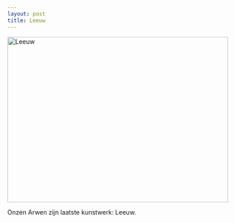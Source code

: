 ```yaml
---
layout: post
title: Leeuw
---
```


<a href="http://www.flickr.com/photos/atog/3497455657/" title="Leeuw by atog, on Flickr"><img src="http://farm4.static.flickr.com/3314/3497455657_e5a1ab13df.jpg" width="500" height="375" alt="Leeuw" /></a>

Onzen Arwen zijn laatste kunstwerk: Leeuw. 